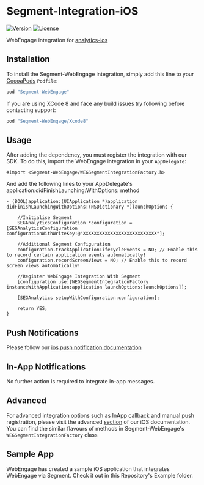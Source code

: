# Segment-Integration-iOS
[![Version](https://img.shields.io/cocoapods/v/Segment-WebEngage.svg?style=flat)](http://cocoapods.org/pods/Segment-WebEngage)
[![License](https://img.shields.io/cocoapods/l/Segment-WebEngage.svg?style=flat)](http://cocoapods.org/pods/Segment-WebEngage)

WebEngage integration for [analytics-ios](https://github.com/segmentio/analytics-ios)

## Installation

To install the Segment-WebEngage integration, simply add this line to your [CocoaPods](http://cocoapods.org) `Podfile`:

```ruby
pod "Segment-WebEngage"
```
If you are using XCode 8 and face any build issues try following before contacting support:

```ruby
pod "Segment-WebEngage/Xcode8"
```

## Usage

After adding the dependency, you must register the integration with our SDK.  To do this, import the WebEngage integration in your `AppDelegate`:

```
#import <Segment-WebEngage/WEGSegmentIntegrationFactory.h>
```

And add the following lines to your AppDelegate's application:didFinishLaunching:WithOptions: method

```
- (BOOL)application:(UIApplication *)application didFinishLaunchingWithOptions:(NSDictionary *)launchOptions {
    
    //Initialise Segment
    SEGAnalyticsConfiguration *configuration = [SEGAnalyticsConfiguration configurationWithWriteKey:@"XXXXXXXXXXXXXXXXXXXXXXXXXXX"];
    
    //Additional Segment Configuration
    configuration.trackApplicationLifecycleEvents = NO; // Enable this to record certain application events automatically!
    configuration.recordScreenViews = NO; // Enable this to record screen views automatically!
    
    //Register WebEngage Integration With Segment
    [configuration use:[WEGSegmentIntegrationFactory instanceWithApplication:application launchOptions:launchOptions]];
    
    [SEGAnalytics setupWithConfiguration:configuration];
    
    return YES;
}
```

## Push Notifications
Please follow our [ios push notification documentation](https://docs.webengage.com/docs/ios-push-messaging)

## In-App Notifications
No further action is required to integrate in-app messages.

## Advanced
For advanced integration options such as InApp callback and manual push registration, please visit the advanced [section](https://docs.webengage.com/docs/ios-advanced) of our iOS documentation. You can find the similar flavours of methods in Segment-WebEngage's `WEGSegmentIntegrationFactory` class

## Sample App
WebEngage has created a sample iOS application that integrates WebEngage via Segment. Check it out in this Repository's Example folder.
